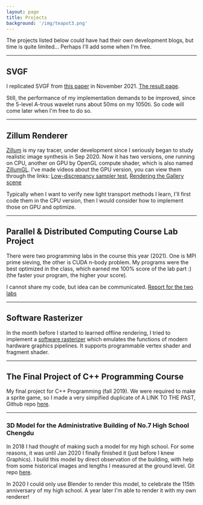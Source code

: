 ```yaml
---
layout: page
title: Projects
background: '/img/teapot3.png'
---
```


The projects listed below could have had their own development blogs, but time is quite limited... Perhaps I'll add some when I'm free.

---
## SVGF
I replicated SVGF from [this paper](https://research.nvidia.com/publication/2017-07_Spatiotemporal-Variance-Guided-Filtering%3A) in November 2021. [The result page](SVGF/).

Still, the performance of my implementation demands to be improved, since the 5-level A-trous wavelet runs about 50ms on my 1050ti. So code will come later when I'm free to do so.

---
## Zillum Renderer
[Zillum](https://github.com/HummaWhite/Zillum) is my ray tracer, under development since I seriously began to study realistic image synthesis in Sep 2020. Now it has two versions, one running on CPU, another on GPU by OpenGL compute shader, which is also named [ZillumGL](https://github.com/HummaWhite/ZillumGL).
I've made videos about the GPU version, you can view them through the links: [Low-discrepancy sampler test](https://youtu.be/pjfcD8fYfQg), [Rendering the Gallery scene](https://youtu.be/TGbwSyqxKvY)

Typically when I want to verify new light transport methods I learn, I'll first code them in the CPU version, then I would consider how to implement those on GPU and optimize.

---
## Parallel & Distributed Computing Course Lab Project
There were two programming labs in the course this year (2021). One is MPI prime sieving, the other is CUDA n-body problem.
My programs were the best optimized in the class, which earned me 100% score of the lab part :) (the faster your program, the higher your score).

I cannot share my code, but idea can be communicated. [Report for the two labs]()

---
## Software Rasterizer
In the month before I started to learned offline rendering, I tried to implement a [software rasterizer](https://github.com/HummaWhite/SoftRaster) which emulates the functions of modern hardware graphics pipelines. It supports programmable vertex shader and fragment shader.

---
## The Final Project of C++ Programming Course
My final project for C++ Programming (fall 2019). We were required to make a sprite game, so I made a very simpified duplicate of A LINK TO THE PAST, Github repo [here](https://github.com/HummaWhite/cpp2019).

---
### 3D Model for the Administrative Building of No.7 High School Chengdu
In 2018 I had thought of making such a model for my high school. For some reasons, it was until Jan 2020 I finally finished it (just before I knew Graphics). I build this model by direct observation of the building, with help from some historical images and lengths I measured at the ground level. Git repo [here](https://github.com/HummaWhite/3DProject).

In 2020 I could only use Blender to render this model, to celebrate the 115th anniversary of my high school. A year later I'm able to render it with my own renderer!
